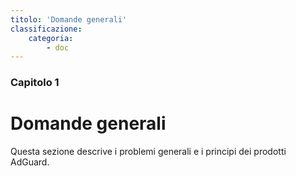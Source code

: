 ```yaml
---
titolo: 'Domande generali'
classificazione:
    categoria:
        - doc
---
```


### Capitolo 1

# Domande generali

Questa sezione descrive i problemi generali e i principi dei prodotti AdGuard.
